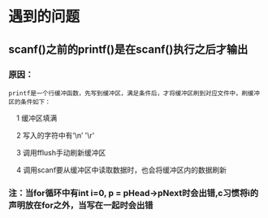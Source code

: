# 遇到的问题
## scanf()之前的printf()是在scanf()执行之后才输出
### 原因：
    printf是一个行缓冲函数，先写到缓冲区，满足条件后，才将缓冲区刷到对应文件中，刷缓冲区的条件如下：

    1 缓冲区填满

    2 写入的字符中有‘\n’ '\r'

    3 调用fflush手动刷新缓冲区

    4 调用scanf要从缓冲区中读取数据时，也会将缓冲区内的数据刷新

### 注：当for循环中有int i=0, p = pHead->pNext时会出错,c习惯将i的声明放在for之外，当写在一起时会出错